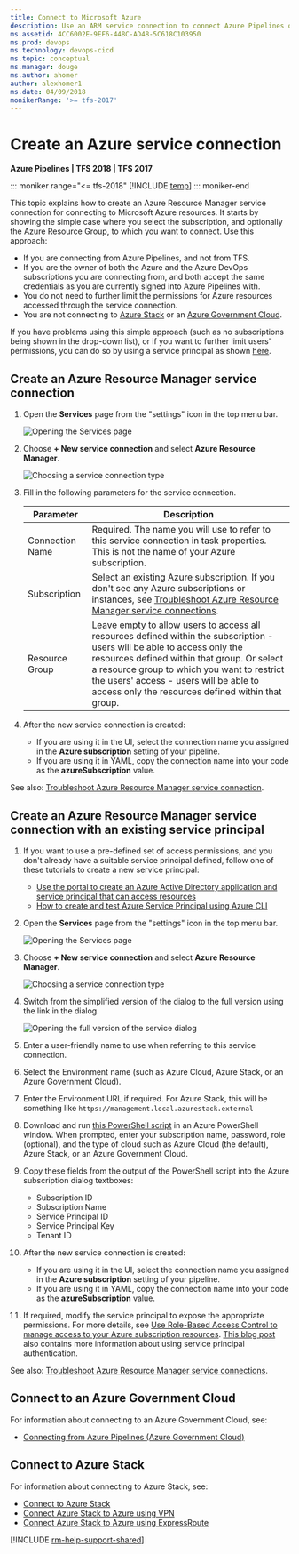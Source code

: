 ```yaml
---
title: Connect to Microsoft Azure
description: Use an ARM service connection to connect Azure Pipelines or TFS to Microsoft Azure
ms.assetid: 4CC6002E-9EF6-448C-AD48-5C618C103950
ms.prod: devops
ms.technology: devops-cicd
ms.topic: conceptual
ms.manager: douge
ms.author: ahomer
author: alexhomer1
ms.date: 04/09/2018
monikerRange: '>= tfs-2017'
---
```


# Create an Azure service connection

**Azure Pipelines | TFS 2018 | TFS 2017**

::: moniker range="<= tfs-2018"
[!INCLUDE [temp](../_shared/concept-rename-note.md)]
::: moniker-end

This topic explains how to create an Azure Resource Manager service connection for connecting
to Microsoft Azure resources. It starts by showing the simple case where you select the 
subscription, and optionally the Azure Resource Group, to which you want to connect. Use this
approach:

* If you are connecting from Azure Pipelines, and not from TFS.
* If you are the owner of both the Azure and the Azure DevOps subscriptions you are connecting from, and both accept the same credentials as you are currently signed into Azure Pipelines with.
* You do not need to further limit the permissions for Azure resources accessed through the service connection.
* You are not connecting to [Azure Stack](#connect-stack) or an [Azure Government Cloud](#connect-govt).

If you have problems using this simple approach (such as no subscriptions being shown in the drop-down list),
or if you want to further limit users' permissions, you can do so by using a service principal as shown [here](#use-spn).  

## Create an Azure Resource Manager service connection

1. Open the **Services** page from the "settings" icon in the top menu bar.

   ![Opening the Services page](_img/new-service-endpoint-1.png)

1. Choose **+ New service connection** and select **Azure Resource Manager**.

   ![Choosing a service connection type](_img/new-service-endpoint-2.png)

1. Fill in the following parameters for the service connection.

   | Parameter | Description |
   | --------- | ----------- |
   | Connection Name | Required. The name you will use to refer to this service connection in task properties. This is not the name of your Azure subscription. |
   | Subscription | Select an existing Azure subscription. If you don't see any Azure subscriptions or instances, see [Troubleshoot Azure Resource Manager service connections](../release/azure-rm-endpoint.md). |
   | Resource Group | Leave empty to allow users to access all resources defined within the subscription - users will be able to access only the resources defined within that group. Or select a resource group to which you want to restrict the users' access - users will be able to access only the resources defined within that group. |

1. After the new service connection is created:

   * If you are using it in the UI, select the connection name you assigned in the **Azure subscription** setting of your pipeline.
   * If you are using it in YAML, copy the connection name into your code as the **azureSubscription** value.

See also: [Troubleshoot Azure Resource Manager service connection](../release/azure-rm-endpoint.md).

<a name="use-spn"></a>

## Create an Azure Resource Manager service connection with an existing service principal

1. If you want to use a pre-defined set of access permissions, and you don't already have a suitable service principal defined, follow one of these tutorials to create a new service principal:

   * [Use the portal to create an Azure Active Directory application and service principal that can access resources](https://docs.microsoft.com/azure/azure-resource-manager/resource-group-create-service-principal-portal)
   * [How to create and test Azure Service Principal using Azure CLI](https://blogs.msdn.microsoft.com/arsen/2016/05/11/how-to-create-and-test-azure-service-principal-using-azure-cli/)

1. Open the **Services** page from the "settings" icon in the top menu bar.

   ![Opening the Services page](_img/new-service-endpoint-1.png)

1. Choose **+ New service connection** and select **Azure Resource Manager**.

   ![Choosing a service connection type](_img/new-service-endpoint-2.png)

1. Switch from the simplified version of the dialog to the full version using the link in the dialog.

   ![Opening the full version of the service  dialog](_img/rm-endpoint-link.png)

1. Enter a user-friendly name to use when referring to this service connection.

1. Select the Environment name (such as Azure Cloud, Azure Stack, or an Azure Government Cloud).

1. Enter the Environment URL if required. For Azure Stack, this will be something like `https://management.local.azurestack.external`

1. Download and run [this PowerShell script](https://github.com/Microsoft/vsts-rm-extensions/blob/master/TaskModules/powershell/Azure/SPNCreation.ps1) in an Azure PowerShell window.
   When prompted, enter your subscription name, password, role (optional), and the type of cloud such as Azure Cloud (the default), Azure Stack, or an Azure Government Cloud.

1. Copy these fields from the output of the PowerShell script into the Azure subscription dialog textboxes:

   * Subscription ID
   * Subscription Name
   * Service Principal ID
   * Service Principal Key
   * Tenant ID<p/>

1. After the new service connection is created:

   * If you are using it in the UI, select the connection name you assigned in the **Azure subscription** setting of your pipeline.
   * If you are using it in YAML, copy the connection name into your code as the **azureSubscription** value.

1. If required, modify the service principal to expose the appropriate permissions. For more details, see 
   [Use Role-Based Access Control to manage access to your Azure subscription resources](https://docs.microsoft.com/azure/role-based-access-control/role-assignments-portal).
   [This blog post](http://blogs.msdn.com/b/visualstudioalm/archive/2015/10/04/automating-azure-resource-group-deployment-using-a-service-principal-in-visual-studio-online-build-release-management.aspx)
   also contains more information about using service principal authentication.

See also: [Troubleshoot Azure Resource Manager service connections](../release/azure-rm-endpoint.md).

<a name="connect-govt"></a>

## Connect to an Azure Government Cloud

For information about connecting to an Azure Government Cloud, see:

* [Connecting from Azure Pipelines (Azure Government Cloud)](https://docs.microsoft.com/azure/azure-government/documentation-government-get-started-connect-with-vsts)

<a name="connect-stack"></a>

## Connect to Azure Stack

For information about connecting to Azure Stack, see:

* [Connect to Azure Stack](https://docs.microsoft.com/azure/azure-stack/azure-stack-connect-azure-stack)
* [Connect Azure Stack to Azure using VPN](https://docs.microsoft.com/azure/azure-stack/azure-stack-connect-vpn)
* [Connect Azure Stack to Azure using ExpressRoute](https://docs.microsoft.com/azure/azure-stack/azure-stack-connect-expressroute)

[!INCLUDE [rm-help-support-shared](../_shared/rm-help-support-shared.md)]

